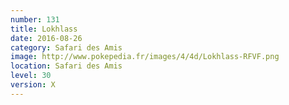 ```yaml
---
number: 131
title: Lokhlass
date: 2016-08-26
category: Safari des Amis
image: http://www.pokepedia.fr/images/4/4d/Lokhlass-RFVF.png
location: Safari des Amis
level: 30
version: X
---
```

